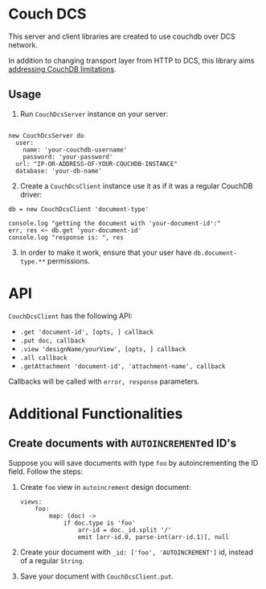 # Couch DCS

This server and client libraries are created to use couchdb over DCS network. 

In addition to changing transport layer from HTTP to DCS, this library aims [addressing CouchDB limitations](./addressing-couchdb-limitations.md). 

## Usage


1. Run `CouchDcsServer` instance on your server: 


```ls 

new CouchDcsServer do 
  user:
    name: 'your-couchdb-username'
    password: 'your-password'
  url: "IP-OR-ADDRESS-OF-YOUR-COUCHDB-INSTANCE"
  database: 'your-db-name'
```

2. Create a `CouchDcsClient` instance use it as if it was a regular CouchDB driver: 

```ls 
db = new CouchDcsClient 'document-type'

console.log "getting the document with 'your-document-id':"
err, res <~ db.get 'your-document-id'
console.log "response is: ", res 
```

3. In order to make it work, ensure that your user have `db.document-type.**` permissions. 

# API

`CouchDcsClient` has the following API:

* `.get 'document-id', [opts, ] callback`
* `.put doc, callback`
* `.view 'designName/yourView', [opts, ] callback`
* `.all callback`
* `.getAttachment 'document-id', 'attachment-name', callback`

Callbacks will be called with `error, response` parameters. 

# Additional Functionalities

## Create documents with `AUTOINCREMENT`ed ID's

Suppose you will save documents with type `foo` by autoincrementing the ID field. Follow the steps:

1. Create `foo` view in `autoincrement` design document: 

    ```ls
    views:
        foo:
            map: (doc) ->
                if doc.type is 'foo' 
                    arr-id = doc._id.split '/'
                    emit [arr-id.0, parse-int(arr-id.1)], null
    ```

2. Create your document with `_id: ['foo', 'AUTOINCREMENT']` id, instead of a regular `String`. 

3. Save your document with `CouchDcsClient.put`. 
